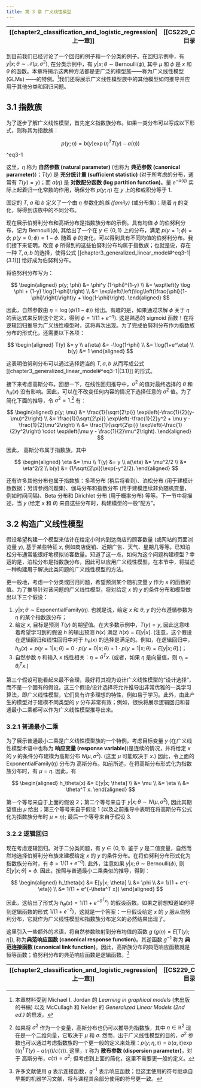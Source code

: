 ```yaml
---
title: 第 3 章 广义线性模型
---
```


| [[chapter2_classification_and_logistic_regression\|上一章]] | [[CS229_CN/index\|目录]] | [[chapter4_generative_learning_algorithms\|下一章]] |
| :------------------------------------------------------: | :--------------------: | :----------------------------------------------: |

到目前我们已经讨论了一个回归的例子和一个分类的例子。在回归示例中，有 $y|x; \theta \sim \mathcal{N}(\mu, \sigma^2)$, 在分类示例中，有 $y|x; \theta \sim \text{Bernoulli}(\phi)$, 其中 $\mu$ 和 $\phi$ 是 $x$ 和 $\theta$ 的函数。本章将揭示这两种方法都是更广泛的模型族——称为广义线性模型 (GLMs) ——的特例。[^1]我们还将展示广义线性模型族中的其他模型如何推导并应用于其他分类和回归问题。

## 3.1 指数族

为了逐步了解广义线性模型，首先定义指数族分布。如果一类分布可以写成以下形式，则称其为指数族：

$$
p(y; \eta) = b(y) \exp(\eta^T T(y) - a(\eta)) \tag{3.1}
$$

^eq3-1

这里，$\eta$ 称为 **自然参数 (natural parameter)** (也称为 **典范参数 (canonical parameter)**)；$T(y)$ 是 **充分统计量 (sufficient statistic)** (对于所考虑的分布，通常有 $T(y)=y$)；而 $a(\eta)$ 是 **对数配分函数 (log partition function)**。量 $e^{-a(\eta)}$ 实际上起着归一化常数的作用，确保分布 $p(y; \eta)$ 在 $y$ 上的和或积分等于 $1$.

固定的 $T$, $a$ 和 $b$ 定义了一个由 $\eta$ 参数化的*族 (family)* (或分布集)；随着 $\eta$ 的变化，将得到该族中的不同分布。

现在展示伯努利分布和高斯分布是指数族分布的示例。具有均值 $\phi$ 的伯努利分布，记为 $\text{Bernoulli}(\phi)$, 其给出了一个在 $y \in \{0, 1\}$ 上的分布，满足 $p(y=1; \phi) = \phi$; $p(y=0; \phi) = 1-\phi$. 随着 $\phi$ 的变化，可以得到具有不同均值的伯努利分布。我们接下来证明，改变 $\phi$ 所得到的这些伯努利分布均属于指数族；也就是说，存在一种 $T, a, b$ 的选择，使得公式 [[chapter3_generalized_linear_model#^eq3-1|(3.1)]] 恰好成为伯努利分布。

将伯努利分布写为：

$$
\begin{aligned}
    p(y; \phi) 
	    &= \phi^y (1-\phi)^{1-y} \\
	    &= \exp\left(y \log \phi + (1-y) \log(1-\phi)\right) \\
	    &= \exp\left(\left(\log\left(\frac{\phi}{1-\phi}\right)\right)y + \log(1-\phi)\right).
\end{aligned}
$$

因此，自然参数由 $\eta = \log(\phi/(1-\phi))$ 给出。有趣的是，如果通过求解 $\phi$ 关于 $\eta$ 的表达式来反转这个定义，得到 $\phi = 1/(1+e^{-\eta})$. 这是熟悉的 $\text{sigmoid}$ 函数！在将逻辑回归推导为广义线性模型时，这将再次出现。为了完成伯努利分布作为指数族分布的形式化，还需要以下各项：

$$
\begin{aligned}
    T(y) &= y \\
    a(\eta) &= -\log(1-\phi) \\
	    &= \log(1+e^\eta) \\
    b(y) &= 1
\end{aligned}
$$

这表明伯努利分布可以通过选择适当的 $T, a, b$ 从而写成公式 [[chapter3_generalized_linear_model#^eq3-1|(3.1)]] 的形式。

接下来考虑高斯分布。回想一下，在线性回归推导中，$\sigma^2$ 的值对最终选择的 $\theta$ 和 $h_\theta(x)$ 没有影响。因此，可以在不改变任何内容的情况下选择任意的 $\sigma^2$ 值。为了简化下面的推导，令 $\sigma^2 = 1$.[^2] 有：

$$
\begin{aligned}
    p(y; \mu) 
	    &= \frac{1}{\sqrt{2\pi}} \exp\left(-\frac{1}{2}(y-\mu)^2\right) \\
	    &= \frac{1}{\sqrt{2\pi}} \exp\left(-\frac{1}{2}y^2 + \mu y - \frac{1}{2}\mu^2\right) \\
	    &= \frac{1}{\sqrt{2\pi}} \exp\left(-\frac{1}{2}y^2\right) \cdot \exp\left(\mu y - \frac{1}{2}\mu^2\right).
\end{aligned}
$$

因此， 高斯分布属于指数族，其中

$$
\begin{aligned}
    \eta &= \mu \\
    T(y) &= y \\
    a(\eta) &= \mu^2/2 \\
	    &= \eta^2/2 \\
    b(y) &= (1/\sqrt{2\pi})\exp(-y^2/2).
\end{aligned}
$$

还有许多其他分布也属于指数族：多项分布 (稍后将看到)、泊松分布 (用于建模计数数据；另请参阅问题集)、伽马分布和指数分布 (用于建模连续非负随机变量，例如时间间隔)、Beta 分布和 Dirichlet 分布 (用于概率分布) 等等。下一节中将描述，当 $y$ (给定 $x$ 和 $\theta$) 来自这些分布时，构建模型的一般“配方”。

## 3.2 构造广义线性模型

假设希望构建一个模型来估计在给定小时内到达商店的顾客数量 (或网站的页面浏览量 $y$), 基于某些特征 $x$, 例如商店促销、近期广告、天气、星期几等等。已知泊松分布通常能很好地模拟访客数量。知道了这一点，如何为这个问题构建模型？幸运的是，泊松分布是指数族分布，因此可以应用广义线性模型。在本节中，将描述一种构建用于解决此类问题的广义线性模型的方法。

更一般地，考虑一个分类或回归问题，希望预测某个随机变量 $y$ 作为 $x$ 的函数的值。为了推导针对该问题的广义线性模型，将对给定 $x$ 的 $y$ 的条件分布和模型做出以下三个假设：

1. $y|x; \theta \sim \text{ExponentialFamily}(\eta)$. 也就是说，给定 $x$ 和 $\theta$, $y$ 的分布遵循参数为 $\eta$ 的某个指数族分布；
2. 给定 $x$, 目标是预测 $T(y)$ 的期望值。在大多数示例中，$T(y)=y$, 因此这意味着希望学习到的假设 $h$ 的输出预测 $h(x)$ 满足 $h(x) = E[y|x]$. (注意，这个假设在逻辑回归和线性回归中对于 $h_\theta(x)$ 的选择是满足的。例如，在逻辑回归中，$h_\theta(x) = p(y=1|x; \theta) = 0 \cdot p(y=0|x; \theta) + 1 \cdot p(y=1|x; \theta) = E[y|x; \theta]$.)；
3. 自然参数 $\eta$ 和输入 $x$ 线性相关：$\eta = \theta^T x$. (或者，如果 $\eta$ 是向量值，则 $\eta_i = \theta_i^T x$.)

第三个假设可能看起来最不合理，最好将其视为设计广义线性模型的“设计选择”，而不是一个固有的假设。这三个假设/设计选择将允许推导出非常优雅的一类学习算法，即广义线性模型，它们具有许多理想的特性，例如易于学习。此外，由此产生的模型对于建模不同类型的 $y$ 分布非常有效；例如，很快将展示逻辑回归和普通最小二乘都可以作为广义线性模型推导出来。

### 3.2.1 普通最小二乘

为了展示普通最小二乘是广义线性模型族的一个特例，考虑目标变量 $y$ (在广义线性模型术语中也称为 **响应变量 (response variable)**)是连续的情况，并将给定 $x$ 的 $y$ 的条件分布建模为高斯分布 $N(\mu, \sigma^2)$. (这里 $\mu$ 可能取决于 $x$.) 因此，令上面的 $\text{ExponentialFamily}(\eta)$ 分布为 高斯分布。如前所述，在将高斯分布形式化为指数族分布时，有 $\mu = \eta$. 因此，有

$$
\begin{aligned}
    h_\theta(x) 
	    &= E[y|x; \theta] \\
	    &= \mu \\
	    &= \eta \\
	    &= \theta^T x.
\end{aligned}
$$

第一个等号来自于上面的假设 $2$；第二个等号来自于 $y|x; \theta \sim N(\mu, \sigma^2)$, 因此其期望值由 $\mu$ 给出；第三个等号来自于假设 $1$ (以及之前推导中表明在将高斯分布公式化为指数族分布时 $\mu = \eta$); 最后一个等号来自于假设 $3$.

### 3.2.2 逻辑回归

现在考虑逻辑回归。对于二分类问题，有 $y \in \{0, 1\}$. 鉴于 $y$ 是二值变量，自然而然地选择伯努利分布族来建模给定 $x$ 的 $y$ 的条件分布。在将伯努利分布形式化为指数族分布时，有 $\phi = 1/(1 + e^{-\eta})$. 此外，注意如果 $y|x; \theta \sim \text{Bernoulli}(\phi)$, 则 $E[y|x; \theta] = \phi$. 因此，按照与普通最小二乘类似的推导，得到：

$$
\begin{aligned}
    h_\theta(x) 
	    &= E[y|x; \theta] \\
	    &= \phi \\
	    &= 1/(1 + e^{-\eta}) \\
	    &= 1/(1 + e^{-\theta^T x})
\end{aligned}
$$

因此，这给出了形式为 $h_\theta(x) = 1/(1 + e^{-\theta^T x})$ 的假设函数。如果之前想知道如何得到逻辑函数的形式 $1/(1 + e^{-z})$，这就是一个答案：一旦假设给定 $x$ 的 $y$ 服从伯努利分布，它就作为广义线性模型和指数族分布定义的必然结果出现了。

这里引入一些额外的术语，将自然参数映射到分布均值的函数 $g$ ($g(\eta) = E[T(y); \eta]$), 称为**典范响应函数 (canonical response function)**。其逆函数 $g^{-1}$ 称为 **典范连接函数 (canonical link function)**。因此，高斯族分布的典范响应函数就是恒等函数；伯努利分布的典范响应函数是逻辑函数。[^3]

| [[chapter2_classification_and_logistic_regression\|上一章]] | [[CS229_CN/index\|目录]] | [[chapter4_generative_learning_algorithms\|下一章]] |
| :------------------------------------------------------: | :--------------------: | :----------------------------------------------: |

[^1]: 本章材料受到 Michael I. Jordan 的 *Learning in graphical models* (未出版的书稿) 以及 McCullagh 和 Nelder 的 *Generalized Linear Models (2nd ed.)* 的启发。

[^2]: 如果将 $\sigma^2$ 作为一个变量，高斯分布也仍可以推导为指数族，其中 $\eta \in \mathbb{R}^2$ 现在是一个二维向量，它取决于 $\mu$ 和 $\sigma$. 然而，出于广义线性模型的目的，$\sigma^2$ 参数也可以通过考虑指数族的一个更一般的定义来处理：$p(y; \eta, \tau) = b(a, \tau) \exp((\eta^T T(y) - a(\eta))/c(\tau))$. 这里，$\tau$ 称为 **散布参数 (dispersion parameter)**，对于 高斯分布，$c(\tau) = \sigma^2$; 但考虑到上面的简化，这里不需要更一般的定义。

[^3]: 许多文献使用 $g$ 表示连接函数，$g^{-1}$ 表示响应函数；但这里使用的符号继承自早期的机器学习文献，将与课程其余部分使用的符号更一致。
